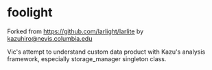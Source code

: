 # foolight
Forked from https://github.com/larlight/larlite by kazuhiro@nevis.columbia.edu

Vic's attempt to understand custom data product with Kazu's analysis framework, especially storage_manager singleton class.

